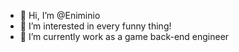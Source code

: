 - 👋 Hi, I’m @Eniminio
- 👀 I’m interested in every funny thing!
- 🌱 I’m currently work as a game back-end engineer

<!---
Eniminio/Eniminio is a ✨ special ✨ repository because its `README.md` (this file) appears on your GitHub profile.
You can click the Preview link to take a look at your changes.
--->
